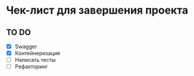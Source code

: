 # Чек-лист для завершения проекта

## **TO DO**

- [x] Swagger
- [x] Контейнеризация
- [ ] Написать тесты
- [ ] Рефакторинг